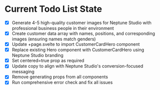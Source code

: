 <!-- DO NOT EDIT - Managed by todo_list tool -->
<!-- Updated: 2025-09-24T18:07:05.857Z -->

# Current Todo List State

- [x] Generate 4-5 high-quality customer images for Neptune Studio with professional business people in their environment
- [x] Create customer data array with names, positions, and corresponding images (ensuring names match genders)
- [x] Update +page.svelte to import CustomerCardHero component
- [x] Replace existing Hero component with CustomerCardHero using Neptune Studio branding
- [x] Set centered=true prop as required
- [x] Update copy to align with Neptune Studio's conversion-focused messaging
- [x] Remove generating props from all components
- [x] Run comprehensive error check and fix all issues
